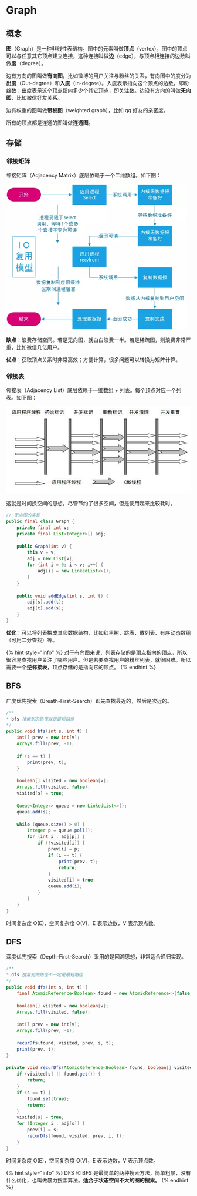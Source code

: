 # Graph

## 概念

**图**（Graph）是一种非线性表结构。图中的元素叫做**顶点**（vertex），图中的顶点可以与任意其它顶点建立连接，这种连接叫做**边**（edge），与顶点相连接的边数叫做**度**（degree）。

边有方向的图叫做**有向图**，比如微博的用户关注与粉丝的关系，有向图中的度分为**出度**（Out-degree）和**入度**（In-degree）。入度表示指向这个顶点的边数，即粉丝数；出度表示这个顶点指向多少个其它顶点，即关注数。边没有方向的叫做**无向图**，比如微信好友关系。

边有权重的图叫做**带权图**（weighted graph），比如 qq 好友的亲密度。

所有的顶点都是连通的图叫做**连通图**。

## 存储

### 邻接矩阵

邻接矩阵（Adjacency Matrix）底层依赖于一个二维数组。如下图：

![](../../.gitbook/assets/image%20%28104%29.png)

**缺点**：浪费存储空间。若是无向图，就白白浪费一半。若是稀疏图，则浪费非常严重，比如微信几亿用户。

**优点**：获取顶点关系时非常高效；方便计算，很多问题可以转换为矩阵计算。

### 邻接表

邻接表（Adjacency List）底层依赖于一维数组 + 列表。每个顶点对应一个列表。如下图：

![](../../.gitbook/assets/image%20%28218%29.png)

这就是时间换空间的思想。尽管节约了很多空间，但是使用起来比较耗时。

```java
// 无向图的实现
public final class Graph {
    private final int v;
    private final List<Integer>[] adj;

    public Graph(int v) {
        this.v = v;
        adj = new List[v];
        for (int i = 0; i < v; i++) {
            adj[i] = new LinkedList<>();
        }
    }

    public void addEdge(int s, int t) {
        adj[s].add(t);
        adj[t].add(s);
    }
}
```

**优化**：可以将列表换成其它数据结构，比如红黑树、跳表、散列表、有序动态数组（可用二分查找）等。

{% hint style="info" %}
对于有向图来说，列表存储的是顶点指向的顶点，所以很容易查找用户关注了哪些用户。但是若要查找用户的粉丝列表，就很困难。所以需要一个**逆邻接表**，顶点存储的是指向它的顶点。
{% endhint %}

## BFS

广度优先搜索（Breath-First-Search）即先查找最近的，然后是次近的。

```java
/**
* bfs 搜索到的路径就是最短路径
*/
public void bfs(int s, int t) {
    int[] prev = new int[v];
    Arrays.fill(prev, -1);
    
    if (s == t) {
        print(prev, t);
    }
    
    boolean[] visited = new boolean[v];
    Arrays.fill(visited, false);
    visited[s] = true;
    
    Queue<Integer> queue = new LinkedList<>();
    queue.add(s);
    
    while (queue.size() > 0) {
        Integer p = queue.poll();
        for (int i : adj[p]) {
            if (!visited[i]) {
                prev[i] = p;
                if (i == t) {
                    print(prev, t);
                    return;
                }
                visited[i] = true;
                queue.add(i);
            }
        }
    }
}
```

时间复杂度 O\(E\)，空间复杂度 O\(V\)，E 表示边数，V 表示顶点数。

## DFS

深度优先搜索（Depth-First-Search）采用的是回溯思想，非常适合递归实现。

```java
/**
* dfs 搜索到的路径不一定是最短路径
*/
public void dfs(int s, int t) {
    final AtomicReference<Boolean> found = new AtomicReference<>(false);
    
    boolean[] visited = new boolean[v];
    Arrays.fill(visited, false);
    
    int[] prev = new int[v];
    Arrays.fill(prev, -1);
    
    recurDfs(found, visited, prev, s, t);
    print(prev, t);
}

private void recurDfs(AtomicReference<Boolean> found, boolean[] visited, int[] prev, int s, int t) {
    if (visited[s] || found.get()) {
        return;
    }
    if (s == t) {
        found.set(true);
        return;
    }
    visited[s] = true;
    for (Integer i : adj[s]) {
        prev[i] = s;
        recurDfs(found, visited, prev, i, t);
    }
}
```

时间复杂度 O\(E\)，空间复杂度 O\(V\)，E 表示边数，V 表示顶点数。

{% hint style="info" %}
DFS 和 BFS 是最简单的两种搜索方法，简单粗暴，没有什么优化，也叫做暴力搜索算法。**适合于状态空间不大的图的搜索。**
{% endhint %}

